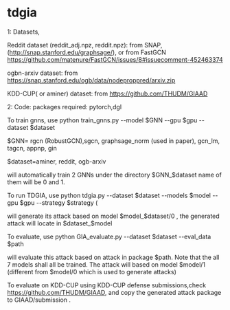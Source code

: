 # tdgia

1: Datasets, 

Reddit dataset (reddit_adj.npz, reddit.npz): from SNAP, (http://snap.stanford.edu/graphsage/), or from FastGCN https://github.com/matenure/FastGCN/issues/8#issuecomment-452463374

ogbn-arxiv dataset: from
https://snap.stanford.edu/ogb/data/nodeproppred/arxiv.zip

KDD-CUP( or aminer) dataset: from
https://github.com/THUDM/GIAAD

2: Code:
packages required: pytorch,dgl

To train gnns, use
python train_gnns.py --model  $GNN   --gpu $gpu --dataset $dataset

$GNN= rgcn (RobustGCN),sgcn, graphsage_norm (used in paper), gcn_lm, tagcn, appnp, gin

$dataset=aminer, reddit, ogb-arxiv

will automatically train 2 GNNs under the directory $GNN_$dataset  name of them will be 0 and 1.

To run TDGIA, use
python tdgia.py --dataset $dataset --models $model --gpu $gpu --strategy $strategy (

will generate its attack based on model $model_$dataset/0 ,  the generated attack will locate in $dataset_$model 

To evaluate, use 
python GIA_evaluate.py --dataset $dataset --eval_data $path

will evaluate this attack based on attack in package $path. Note that the all 7 models shall all be trained. The attack will based on model $model/1  (different from $model/0 which is used to generate attacks)

To evaluate on KDD-CUP using KDD-CUP defense submissions,check
https://github.com/THUDM/GIAAD,
and  copy the generated attack package to GIAAD/submission . 





 
